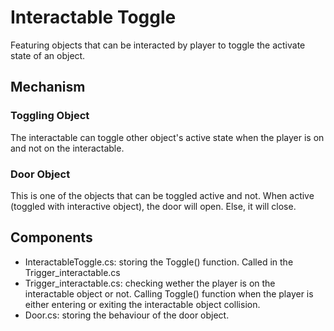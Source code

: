 # Interactable Toggle

Featuring objects that can be interacted by player to toggle the activate state of an object.

## Mechanism

### Toggling Object

The interactable can toggle other object's active state when the player is on and not on the interactable.

### Door Object

This is one of the objects that can be toggled active and not. When active (toggled with interactive object), the door will open. Else, it will close.

## Components

- InteractableToggle.cs: storing the Toggle() function. Called in the Trigger_interactable.cs
- Trigger_interactable.cs: checking wether the player is on the interactable object or not. Calling Toggle() function when the player is either entering or exiting the interactable object collision.
- Door.cs: storing the behaviour of the door object.
